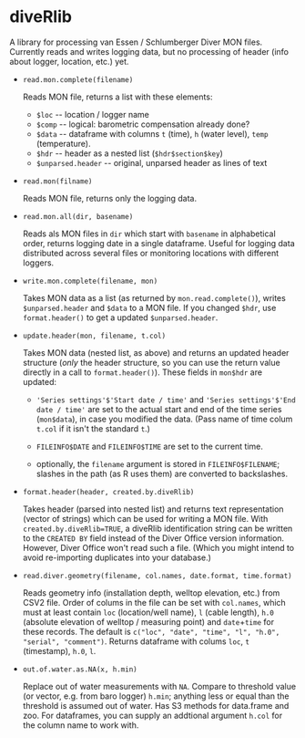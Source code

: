 diveRlib
========

A library for processing van Essen / Schlumberger Diver MON files.  Currently reads and writes logging data, but no processing of header (info about logger, location, etc.) yet.

* `read.mon.complete(filename)`

  Reads MON file, returns a list with these elements:
  - `$loc` -- location / logger name
  - `$comp` -- logical: barometric compensation already done?
  - `$data` -- dataframe with columns `t` (time), `h` (water level), `temp` (temperature).
  - `$hdr` -- header as a nested list (`$hdr$section$key`)
  - `$unparsed.header` -- original, unparsed header as lines of text

* `read.mon(filname)`

  Reads MON file, returns only the logging data.

* `read.mon.all(dir, basename)`

  Reads als MON files in `dir` which start with `basename` in
  alphabetical order, returns logging date in a single dataframe.
  Useful for logging data distributed across several files or
  monitoring locations with different loggers.

* `write.mon.complete(filename, mon)`

  Takes MON data as a list (as returned by `mon.read.complete()`),
  writes `$unparsed.header` and `$data` to a MON file.  If you changed
  `$hdr`, use `format.header()` to get a updated `$unparsed.header`.

* `update.header(mon, filename, t.col)`

  Takes MON data (nested list, as above) and returns an updated header
  structure (*only* the header structure, so you can use the return
  value directly in a call to `format.header()`).  These fields in
  `mon$hdr` are updated:

  - `'Series settings'$'Start date / time'` and `'Series
    settings'$'End date / time'` are set to the actual start and end
    of the time series (`mon$data`), in case you modified the data.
    (Pass name of time colum `t.col` if it isn't the standard `t`.)

  - `FILEINFO$DATE` and `FILEINFO$TIME` are set to the current time.
  - optionally, the `filename` argument is stored in
    `FILEINFO$FILENAME`; slashes in the path (as R uses them) are
    converted to backslashes.

* `format.header(header, created.by.diveRlib)`

  Takes header (parsed into nested list) and returns text
  representation (vector of strings) which can be used for writing a
  MON file.  With `created.by.diveRlib=TRUE`, a diveRlib
  identification string can be written to the `CREATED BY` field
  instead of the Diver Office version information.  However, Diver
  Office won't read such a file.  (Which you might intend to avoid
  re-importing duplicates into your database.)

* `read.diver.geometry(filename, col.names, date.format, time.format)`

  Reads geometry info (installation depth, welltop elevation, etc.)
  from CSV2 file.  Order of colums in the file can be set with
  `col.names`, which must at least contain `loc` (location/well name),
  `l` (cable length), `h.0` (absolute elevation of welltop / measuring
  point) and `date`+`time` for these records.  The default is
  `c("loc", "date", "time", "l", "h.0", "serial", "comment")`.
  Returns dataframe with colums `loc`, `t` (timestamp), `h.0`, `l`.

* `out.of.water.as.NA(x, h.min)`

  Replace out of water measurements with `NA`.  Compare to threshold
  value (or vector, e.g. from baro logger) `h.min`; anything less or
  equal than the threshold is assumed out of water.  Has S3 methods
  for data.frame and zoo.  For dataframes, you can supply an addtional
  argument `h.col` for the column name to work with.

